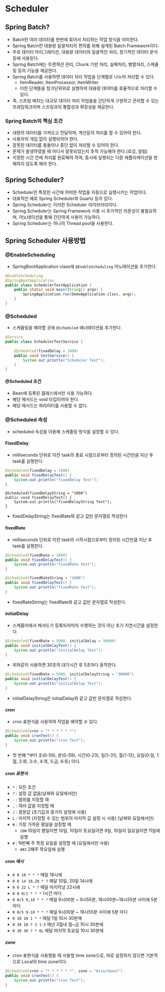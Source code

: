 # Scheduler
## Spring Batch?
* Batch란 여러 데이터를 한번에 묶어서 처리하는 작업 방식을 의미한다.
* Spring Batch란 대용량 일괄처리의 편의를 위해 설계된 Batch Framework이다.
* 주로 데이터 마이그레이션, 대용량 데이터의 일괄적인 처리, 정기적인 데이터 분석 등에 사용된다.
* Spring Batch에는 트랜잭션 관리, Chunk 기반 처리, 실패처리, 병렬처리, 스케줄링 등의 기능을 제공한다.
* Spring Batch를 사용하면 데이터 처리 작업을 단계별로 나누어 처리할 수 있다.
  * ItemReader, ItemProcessor, ItemWriter
  * 이한 단계뜰을 청크단위위로 실행하여 대용량 데이터를 효율적으로 처리할 수 있다.
* 즉, 스프링 배치는 대규모 데이터 처리 작업들을 간단하게 구현하고 관리할 수 있는 프레임워크이며 스프링과의 통합성과 확장성을 제공한다.

### Spring Batch의 핵심 조건
* 대량의 데이터를 가져오고 전달하며, 계산등의 처리를 할 수 있어야 한다.
* 사용자의 개입 없이 실행되어야 한다.
* 잘못된 데이터를 충돌이나 중단 없이 처리할 수 있어야 한다.
* 문제가 발생하였을 때 어디서 잘못되었는지 추적 가능해야 한다.(로깅, 알림)
* 지정한 시간 안에 처리를 완료해야 하며, 동시에 실행되는 다른 애플리케이션을 방해하지 않도록 해야 한다.

## Spring Scheduler?
* Scheduler란 특정한 시간에 어떠한 작업을 자동으로 실행시키는 작업이다.
* 대표적인 예로 Spring Scheduler와 Quartz 등이 있다.
* Spring Scheduler는 이러한 Scheduler 라이브러리이다.
* Spring Scheduler는 Spring Framework 사용 시 추가적인 의존성이 불필요하며, 어노테이션을 통해 간단하게 사용이 가능하다.
* Spring Scheduler는 하나의 Thread pool을 사용한다.

## Spring Scheduler 사용방법
### @EnableScheduling
* SpringBootApplication class에 `@EnableScheduling` 어노테이션을 추가한다.

```java
@EnableScheduling
@SpringBootApplication
public class SchedulerTestApplication {
    public static void main(String[] args) {
        SpringApplication.run(DemoApplication.class, args);
    }
}
```

### @Scheduled
* 스케줄링을 해야할 곳에 `@Scheduled` 애너테이션을 추가한다.

```java
@Service
public class SchedulerTestService {
    
    @Scheduled(fixedDelay = 1000)
    public void testService() {
        System.out.println("Scheduler Test");
    }
}
```
#### @Scheduled 조건
* Bean에 등록된 클래스에서만 사용 가능하다.
* 해당 메서드는 void 타입이어야 한다.
* 해당 메서드는 파라미터를 사용할 수 없다.

### @Scheduled 속성
* scheduled 속성을 이용해 스케줄링 방식을 설정할 수 있다.

#### FixedDelay
* milliseconds 단위로 이전 task의 종료 시점으로부터 정의된 시간만큼 지난 후 task를 실행한다.

```java
@Scheduled(fixedDelay = 1000)
public void fixedDelayTest() {
    System.out.println("fixedDelay Test");
}
```

```
@Scheduled(fixedDelayString = "1000")
public void fixedDelayTest() {
    System.out.println("fixedDelayString Test");
}
```
* fixedDelayString는 fixedRate와 같고 값만 문자열로 작성한다

#### fixedRate
* milliseconds 단위로 이전 task의 시작시점으로부터 정의된 시간만큼 지난 후 task를 실행한다.

```java
@Scheduled(fixedRate = 1000)
public void fixedDelayTest() {
    System.out.println("fixedRate Test");
}
```

```java
@Scheduled(fixedRateString = "1000")
public void fixedDelayTest() {
    System.out.println("fixedRate Test");
}
```
* fixedRateString는 fixedRate와 같고 값만 문자열로 작성한다.

#### initialDelay
* 스케줄러에서 메서드가 등록되자마자 수행하는 것이 아닌 초기 지연시간을 설정한다.

```java
@Scheduled(fixedRate = 5000, initialDelay = 30000)
public void initialDelayTest() {
    System.out.println("initialDelay Test");
}
```
* 위와같이 사용하면 30초의 대기시간 후 5초마다 동작한다.

```java
@Scheduled(fixedRate = 5000, initialDelayString = "30000")
public void initialDelayTest() {
    System.out.println("initialDelay Test");
}
```
* initialDelayString은 initialDelay와 같고 값만 문자열로 작성한다.

#### cron
* cron 표현식을 사용하여 작업을 예약할 수 있다.

```java
@Scheduled(cron = "* * * * * *")
public void cronTest() {
    System.out.println("cron Test");
}
```
* 첫 번째 *부터 초(0-59), 분(0-59), 시간(0-23), 일(1-31), 월(1-12), 요일(0:일, 1:월, 2:화, 3:수, 4:목, 5:금, 6:토) 이다.

##### cron 표현식
* `*` : 모든 조건
* `?` : 설정 값 없음(날짜와 요일에서만)
* `-` : 범위를 지정할 때
* `,` : 여러 값을 지정할 때
* `/` : 증분값 (초기값과 증가치 설정에 사용)
* `L` : 마지막 (지정할 수 있는 범위의 마지막 값 설정 시 사용) (날짜와 요일에서만)
* `W` : 가장 가까운 평일을 설정할 때
  * `10W` 10일이 평일이면 10일, 10일이 토요일이면 9일, 10일이 일요일이면 11일에 실행
* `#` : N번째 주 특정 요일을 설정할 때 (요일에서만 사용)
  * `4#2` 2째주 목요일에 실행

##### cron 예시
* `0 0 18 * * *` 매일 18시에
* `0 0 14 10,20 * ?` 매달 10일, 20일 14시에
* `0 0 22 L * ?` 매달 마지막날 22시에
* `0 0 0/1 * * *` 1시간 마다
* `0 0/5 9,18 * * *` 매일 9시00분 ~ 9시55분, 18시00분~18시55분 사이에 5분 마다
* `0 0/5 9-18 * * *` 매일 9시00분 ~ 18시55분 사이에 5분 마다
* `0 30 10 1 * *` 매달 1일 10시 30분에
* `0 30 10 ? 3 1-5` 매년 3월내 월~금 10시 30분에
* `0 30 30 ? * 6L` 매달 마지막 토요일 10시 30분에

##### zone
* cron 표현식을 사용했을 때 사용할 time zone으로, 따로 설정하지 않으면 기본적으로 Local의 time zone이다.
```java
@Scheduled(cron = "* * * * * *", zone = "Asia/Seoul")
public void cronTest() {
    System.out.println("cron Test");
} 
```

